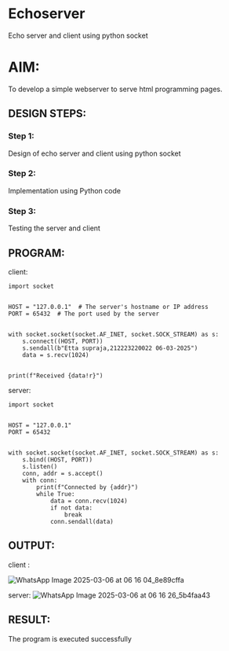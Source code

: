 # Echoserver
Echo server and client using python socket

# AIM:

To develop a simple webserver to serve html programming pages.

## DESIGN STEPS:

### Step 1:

Design of echo server and client using python socket

### Step 2:

Implementation using Python code

### Step 3:

Testing the server and client 

## PROGRAM:

client:
```
import socket


HOST = "127.0.0.1"  # The server's hostname or IP address
PORT = 65432  # The port used by the server


with socket.socket(socket.AF_INET, socket.SOCK_STREAM) as s:
    s.connect((HOST, PORT))
    s.sendall(b"Etta supraja,212223220022 06-03-2025")
    data = s.recv(1024)


print(f"Received {data!r}")

```
server:
```
import socket


HOST = "127.0.0.1"  
PORT = 65432  


with socket.socket(socket.AF_INET, socket.SOCK_STREAM) as s:
    s.bind((HOST, PORT))
    s.listen()
    conn, addr = s.accept()
    with conn:
        print(f"Connected by {addr}")
        while True:
            data = conn.recv(1024)
            if not data:
                break
            conn.sendall(data)
```

## OUTPUT:
client :

![WhatsApp Image 2025-03-06 at 06 16 04_8e89cffa](https://github.com/user-attachments/assets/d9978252-4a04-47bc-81b5-0e158e5ec7a3)

server:
![WhatsApp Image 2025-03-06 at 06 16 26_5b4faa43](https://github.com/user-attachments/assets/18361903-b4ac-4b2a-88bf-552007e56055)


## RESULT:
The program is executed successfully
